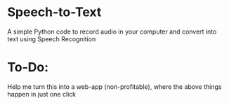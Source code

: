 # Speech-to-Text
A simple Python code to record audio in your computer and convert into text using Speech Recognition
# To-Do:
Help me turn this into a web-app (non-profitable), where the above things happen in just one click
